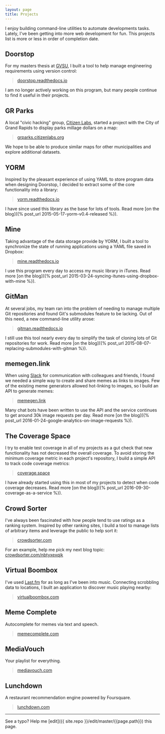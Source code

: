 ```yaml
---
layout: page
title: Projects
---
```


I enjoy building command-line utilities to automate developments tasks. Lately, I've been getting into more web development for fun. This projects list is more or less in order of completion date.

## Doorstop

For my masters thesis at [GVSU](http://scholarworks.gvsu.edu/oapsf_articles/32/), I built a tool to help manage engineering requirements using version control:

> [doorstop.readthedocs.io](https://doorstop.readthedocs.io/)

I am no longer actively working on this program, but many people continue to find it useful in their projects.

## GR Parks

A local "civic hacking" group, [Citizen Labs](http://citizenlabs.org/), started a project with the City of Grand Rapids to display parks millage dollars on a map:

> [grparks.citizenlabs.org](https://grparks.citizenlabs.org/)

We hope to be able to produce similar maps for other municipalities and explore additional datasets.

## YORM

Inspired by the pleasant experience of using YAML to store program data when designing Doorstop, I decided to extract some of the core functionality into a library:

> [yorm.readthedocs.io](https://yorm.readthedocs.io/)

I have since used this library as the base for lots of tools. Read more [on the blog]({% post_url 2015-05-17-yorm-v0.4-released %}).

## Mine

Taking advantage of the data storage provide by YORM, I built a tool to synchronize the state of running applications using a YAML file saved in Dropbox:

> [mine.readthedocs.io](https://mine.readthedocs.io/)

I use this program every day to access my music library in iTunes. Read more [on the blog]({% post_url 2015-03-24-syncing-itunes-using-dropbox-with-mine %}).

## GitMan

At several jobs, my team ran into the problem of needing to manage multiple Git repositories and found Git's submodules feature to be lacking. Out of this need, a new command-line utility arose:

> [gitman.readthedocs.io](https://gitman.readthedocs.io/)

I still use this tool nearly every day to simplify the task of cloning lots of Git repositories for work. Read more [on the blog]({% post_url 2015-08-07-replacing-submodules-with-gitman %}).

## memegen.link

When using [Slack](https://slack.com/) for communication with colleagues and friends, I found we needed a simple way to create and share memes as links to images. Few of the existing meme generators allowed hot-linking to images, so I build an API to generate memes:

> [memegen.link](https://memegen.link)

Many chat bots have been written to use the API and the service continues to get around 30k image requests per day. Read more [on the blog]({% post_url 2016-01-24-google-analytics-on-image-requests %}).

## The Coverage Space

I try to enable test coverage in all of my projects as a gut check that new functionality has not decreased the overall coverage. To avoid storing the minimum coverage metric in each project's repository, I build a simple API to track code coverage metrics:

> [coverage.space](https://coverage.space/)

I have already started using this in most of my projects to detect when code coverage decreases. Read more [on the blog]({% post_url 2016-09-30-coverage-as-a-service %}).

## Crowd Sorter

I've always been fascinated with how people tend to use ratings as a ranking system. Inspired by other ranking sites, I build a tool to manage lists of arbitrary items  and leverage the public to help sort it:

> [crowdsorter.com](https://crowdsorter.com/)

For an example, help me pick my next blog topic: [crowdsorter.com/nbtyxexqjk](https://crowdsorter.com/nbtyxexqjk)

## Virtual Boombox

I've used [Last.fm](https://www.last.fm/about/trackmymusic) for as long as I've been into music. Connecting scrobbling data to locations, I built an application to discover music playing nearby:

> [virtualboombox.com](https://virtualboombox.com/)

## Meme Complete

Autocomplete for memes via text and speech.

> [memecomplete.com](https://memecomplete.com/)

## MediaVouch

Your playlist for everything.

> [mediavouch.com](https://mediavouch.com/)

## Lunchdown

A restaurant recommendation engine powered by Foursquare.

> [lunchdown.com](https://lunchdown.com/)

-----

See a typo? Help me [edit]({{ site.repo }}/edit/master/{{page.path}}) this page.
